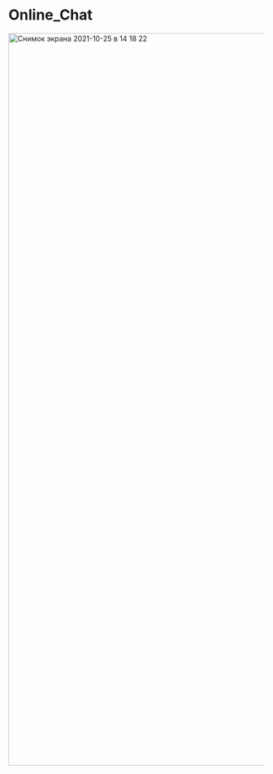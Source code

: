 # Online_Chat

<img width="1440" alt="Снимок экрана 2021-10-25 в 14 18 22" src="https://user-images.githubusercontent.com/68727555/138670507-03a7e1eb-6e85-4483-a3f5-027d733ad307.png">
